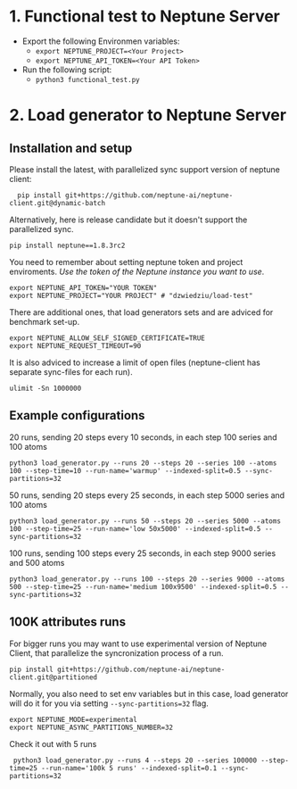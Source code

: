 # 1. Functional test to Neptune Server

- Export  the following Environmen variables:
  - ```export NEPTUNE_PROJECT=<Your Project>```
  - ```export NEPTUNE_API_TOKEN=<Your API Token>```
- Run the following script:
  - ```python3 functional_test.py```

# 2. Load generator to Neptune Server


## Installation and setup

Please install the latest, with parallelized sync support version of neptune client:
```
  pip install git+https://github.com/neptune-ai/neptune-client.git@dynamic-batch
 ```

Alternatively, here is release candidate but it doesn't support the parallelized sync.
```
pip install neptune==1.8.3rc2
```


You need to remember about setting neptune token and project enviroments. *Use the token of the Neptune instance you want to use*.
```
export NEPTUNE_API_TOKEN="YOUR TOKEN"
export NEPTUNE_PROJECT="YOUR PROJECT" # "dzwiedziu/load-test"
```
There are additional ones, that load generators sets and are adviced for benchmark set-up.
```
export NEPTUNE_ALLOW_SELF_SIGNED_CERTIFICATE=TRUE
export NEPTUNE_REQUEST_TIMEOUT=90
```



It is also adviced to increase a limit of open files (neptune-client has separate sync-files for each run).
```
ulimit -Sn 1000000
```


## Example configurations


20 runs, sending 20 steps every 10 seconds, in each step 100 series and 100 atoms

```
python3 load_generator.py --runs 20 --steps 20 --series 100 --atoms 100 --step-time=10 --run-name='warmup' --indexed-split=0.5 --sync-partitions=32
```


50 runs, sending 20 steps every 25 seconds, in each step 5000 series and 100 atoms

```
python3 load_generator.py --runs 50 --steps 20 --series 5000 --atoms 100 --step-time=25 --run-name='low 50x5000' --indexed-split=0.5 --sync-partitions=32
```

100 runs, sending 100 steps every 25 seconds, in each step 9000 series and 500 atoms

```
python3 load_generator.py --runs 100 --steps 20 --series 9000 --atoms 500 --step-time=25 --run-name='medium 100x9500' --indexed-split=0.5 --sync-partitions=32
```


## 100K attributes runs

For bigger runs you may want to use experimental version of Neptune Client, that parallelize the syncronization process of a run.
```
pip install git+https://github.com/neptune-ai/neptune-client.git@partitioned
```

Normally, you also need to set env variables but in this case, load generator will do it for you via setting `--sync-partitions=32` flag.
```
export NEPTUNE_MODE=experimental
export NEPTUNE_ASYNC_PARTITIONS_NUMBER=32
```

Check it out with 5 runs
```
 python3 load_generator.py --runs 4 --steps 20 --series 100000 --step-time=25 --run-name='100k 5 runs' --indexed-split=0.1 --sync-partitions=32
 ```